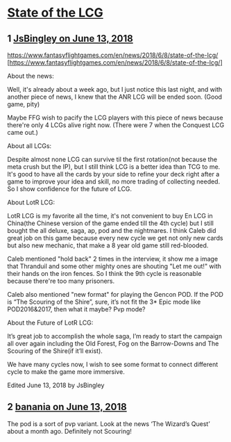 # [State of the LCG](https://community.fantasyflightgames.com/topic/277689-state-of-the-lcg/)

## 1 [JsBingley on June 13, 2018](https://community.fantasyflightgames.com/topic/277689-state-of-the-lcg/?do=findComment&comment=3371741)

https://www.fantasyflightgames.com/en/news/2018/6/8/state-of-the-lcg/ [https://www.fantasyflightgames.com/en/news/2018/6/8/state-of-the-lcg/]

About the news:

Well, it's already about a week ago, but I just notice this last night, and with another piece of news, I knew that the ANR LCG will be ended soon. (Good game, pity)

Maybe FFG wish to pacify the LCG players with this piece of news because there're only 4 LCGs alive right now. (There were 7 when the Conquest LCG came out.)

About all LCGs:

Despite almost none LCG can survive til the first rotation(not because the meta crush but the IP), but I still think LCG is a better idea than TCG to me. It's good to have all the cards by your side to refine your deck right after a game to improve your idea and skill, no more trading of collecting needed. So I show confidence for the future of LCG.

About LotR LCG:

LotR LCG is my favorite all the time, it's not convenient to buy En LCG in China(the Chinese version of the game ended till the 4th cycle) but I still bought the all deluxe, saga, ap, pod and the nightmares. I think Caleb did great job on this game because every new cycle we get not only new cards but also new mechanic, that make a 8 year old game still red-blooded.

Caleb mentioned "hold back" 2 times in the interview, it show me a image that Thranduil and some other mighty ones are shouting "Let me out!" with their hands on the iron fences. So I think the 9th cycle is reasonable because there're too many prisoners.

Caleb also mentioned "new format" for playing the Gencon POD. If the POD is “The Scouring of the Shire”, sure, it’s not fit the 3* Epic mode like POD2016&2017, then what it maybe? Pvp mode?

About the Future of LotR LCG:

It’s great job to accomplish the whole saga, I’m ready to start the campaign all over again including the Old Forest, Fog on the Barrow-Downs and The Scouring of the Shire(if it’ll exist).

We have many cycles now, I wish to see some format to connect different cycle to make the game more immersive.

Edited June 13, 2018 by JsBingley

## 2 [banania on June 13, 2018](https://community.fantasyflightgames.com/topic/277689-state-of-the-lcg/?do=findComment&comment=3371843)

The pod is a sort of pvp variant. Look at the news ‘The Wizard’s Quest’ about a month ago. Definitely not Scouring!

